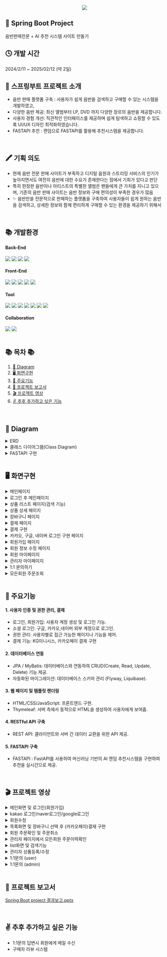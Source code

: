 <!-- <p align='center'>
    <img src="https://capsule-render.vercel.app/api?type=waving&color=auto&height=300&section=header&text=SPRINGBOOT&fontSize=90&animation=fadeIn&fontAlignY=38&desc=FASTAPI%20기반%20AI%20추천시스템&descAlignY=51&descAlign=62" style="width: 100%;"/>
</p> -->
<p align='center'>
  <img src="https://github.com/user-attachments/assets/ad143dc5-cd91-4dd8-85c8-76b49028ffd1"/>
</p>




## 🙌 Spring Boot Project
음반판매전문 + AI 추천 시스템 사이트 만들기

## 🕓 개발 시간
2024/2/11 ~ 2025/02/12 (약 2일)
<br/>

## 📄  스프링부트 프로젝트 소개
- 음반 판매 플랫폼 구축 : 사용자가 쉽게 음반을 검색하고 구매할 수 있는 시스템을 개발하였고,
- 다양한 음반 제공: 최신 앨범부터 LP, DVD 까지 다양한 장르의 음반을 제공합니다.
- 사용자 경험 개선: 직관적인 인터페이스를 제공하며 쉽게 탐색하고 쇼핑할 수 있도록 UI/UX 디자인 최적화하였습니다.
- FASTAPI 추천 : 랜덤으로 FASTAPI를 활용해 추천시스템을 제공합니다.
<br/>

## 🖍 기획 의도
- 현재 음반 전문 판매 사이트가 부족하고 디지털 음원과 스트리밍 서비스의 인기가 높아지면서도 여전히 음반에 대한 수요가 존재한다는 점에서 기회가 있다고 판단
- 특히 한정판 음반이나 아티스트의 특별한 앨범은 팬들에게 큰 가치를 지니고 있으며, 기존의 음반 판매 사이트는 음반 정보와 구매 편의성이 부족한 경우가 많음 
- ✨ 음반만을 전문적으로 판매하는 플랫폼을 구축하여 사용자들이 쉽게 원하는 음반을 검색하고, 상세한 정보와 함께 편리하게 구매할 수 있는 환경을 제공하기 위해서

<br/>

## 📚 개발환경   
<div>
<h4> Back-End </h4>
<img src="https://img.shields.io/badge/springboot-6DB33F?style=for-the-badge&logo=springboot&logoColor=white">
<img src="https://img.shields.io/badge/java-007396?style=for-the-badge&logo=java&logoColor=white">
<img src="https://img.shields.io/badge/mysql-4479A1?style=for-the-badge&logo=mysql&logoColor=white">
<img src="https://img.shields.io/badge/Thymeleaf -005F0F?style=for-the-badge&logo=Thymeleaf&logoColor=white">
</div>
<div>
<h4> Front-End </h4>
<img src="https://img.shields.io/badge/jquery-0769AD?style=for-the-badge&logo=jquery&logoColor=white">
<img src="https://img.shields.io/badge/javascript-F7DF1E?style=for-the-badge&logo=javascript&logoColor=black">
<img src="https://img.shields.io/badge/html5-E34F26?style=for-the-badge&logo=html5&logoColor=white">
<img src="https://img.shields.io/badge/css-1572B6?style=for-the-badge&logo=css3&logoColor=white">
<img src="https://img.shields.io/badge/bootstrap-7952B3?style=for-the-badge&logo=bootstrap&logoColor=white">
</div>
<h4> Tool </h4>
<div>
<img src="https://img.shields.io/badge/apache tomcat-F8DC75?style=for-the-badge&logo=apachetomcat&logoColor=white">
<img src="https://img.shields.io/badge/intelij-9B4DCA?style=for-the-badge&logo=intellijidea&logoColor=white">
<img src="https://img.shields.io/badge/kakao-FFCD00?style=for-the-badge&logo=kakao&logoColor=white">
<img src="https://img.shields.io/badge/naver -03C75A?style=for-the-badge&logo=naver&logoColor=white">
<img src="https://img.shields.io/badge/google-4285F4?style=for-the-badge&logo=google&logoColor=white">
<img src="https://img.shields.io/badge/gradle-02303A?style=for-the-badge&logo=gradle&logoColor=white">
<img src="https://img.shields.io/badge/fastapi-009688?style=for-the-badge&logo=fastapi&logoColor=white">

</div>
<div>
<h4>Collaboration </h4>  
<img src="https://img.shields.io/badge/GitHub-181717?style=for-the-badge&logo=GitHub&logoColor=white">
<img src="https://img.shields.io/badge/git-F05032?style=for-the-badge&logo=git&logoColor=white">
</div>


<br/>

## 📚 목차 📚

01. [📐 Diagram](#-diagram)
02. [🖥 화면구현](#-화면구현)
03. [🔎 주요기능](#-주요기능)
04. [📂 프로젝트 보고서 ](#-프로젝트-보고서)
05. [🎬 프로젝트 영상](#-프로젝트-영상)
06. [✌ 추후 추가하고 싶은 기능](#-추후-추가하고-싶은-기능)


<br/>

## 📐 Diagram
<details><summary>ERD</summary>
<br/>

![image](https://github.com/user-attachments/assets/cd850656-2786-4eef-bce1-94621b0bb0c3)
</details>

<details><summary>클래스 다이어그램(Class Diagram)</summary>
<br/>

![image](https://github.com/user-attachments/assets/fcde9972-9a4a-46f4-b159-cadc6c9ee096)

</details>

<details><summary>FASTAPI 구현</summary>
<br/>

![image](https://github.com/user-attachments/assets/7da3bac4-6ab2-46b2-839a-c49f495c4881)

</details>

<br/>

## 🖥 화면구현

<details><summary>메인페이지</summary>
  <br/>

![image](https://github.com/user-attachments/assets/228ce351-6232-4de3-8134-3b80d017b8c9)





</details>

<details><summary>로그인 후 메인페이지</summary>
  <br/>


![image](https://github.com/user-attachments/assets/4e7e2bf6-447d-41c3-b943-aceae0eb944e)



</details>

<details><summary>상품 리스트 페이지(검색 기능)</summary>
  <br/>

![리스트](https://github.com/user-attachments/assets/4c800f25-3193-498a-8524-20758027f6f9)


![검색기능](https://github.com/user-attachments/assets/46d21f27-6982-49ab-871b-c04a3f87d54d)


</details>

<details><summary>상품 상세 페이지</summary>
  <br/>
  
![제품상세보기](https://github.com/user-attachments/assets/2b713659-4d68-4192-9628-b780d248af74)


</details>

<details><summary>장바구니 페이지</summary>
  <br/>

![장바구니페이지](https://github.com/user-attachments/assets/98007b90-b9de-4301-9628-b8296e8d3f67)



</details>

<details><summary>결제 페이지</summary>
  <br/>

![결재화면페이지](https://github.com/user-attachments/assets/79071f25-3ada-4679-9062-e7f9c69eac2a)


</details>

<details><summary>결제 구현</summary>
  <br/>

![image](https://github.com/user-attachments/assets/915a0bdb-51fc-416e-980b-a1ed69788bd3)
<br/>
![image](https://github.com/user-attachments/assets/f4fc002d-d53c-470a-a32d-e8fa52550446)


</details>

<details><summary>카카오, 구글, 네이버 로그인 구현 페이지</summary>
  <br/>
  
![로그인페이지](https://github.com/user-attachments/assets/a4bde8e9-92f6-4003-a8af-c56fb551802b)


</details>

<details><summary>회원가입 페이지</summary>
  <br/>
  

![회원가입](https://github.com/user-attachments/assets/abe25058-def0-4274-a6d3-b25f91abb8eb)


</details>

<details><summary>회원 정보 수정 페이지</summary>
  <br/>


![회원정보수정](https://github.com/user-attachments/assets/f7d4c5c9-9713-409a-b286-745f68edce5c)


</details>

<details><summary>회원 마이페이지</summary>
  <br/>


![회원마이페이지](https://github.com/user-attachments/assets/0d3b1979-1c30-42af-a3a3-a74c643a918d)


</details>

<details><summary>관리자 마이페이지</summary>
  <br/>

![관리자페이지](https://github.com/user-attachments/assets/b7701cf9-6808-49db-b02d-1a5422bf339f)



</details>

<details><summary>1:1 문의하기</summary>
  <br/>

![회원문의](https://github.com/user-attachments/assets/89caa146-3c3d-4ffa-93ce-ca0f8689101d)

![관리자 문의페이지](https://github.com/user-attachments/assets/aa8ef6af-a5be-4b33-b666-63f20aca22d6)


</details>

<details><summary>모든회원 주문조회</summary>
  <br/>

![모든회원 주문목록페이지](https://github.com/user-attachments/assets/a43ba939-e82b-43c8-94db-d40dc013fced)



</details>

<br/>

## 🔎 주요기능
#### 1. 사용자 인증 및 권한 관리, 결제
- 로그인, 회원가입: 사용자 계정 생성 및 로그인 기능. <br>
- 소셜 로그인: 구글, 카카오,네이버 외부 계정으로 로그인.<br>
- 권한 관리: 사용자별로 접근 가능한 페이지나 기능을 제어.
- 결제 기능: KG이니시스, 카카오페이 결제 구현 
#### 2. 데이터베이스 연동
- JPA / MyBatis: 데이터베이스와 연동하여 CRUD(Create, Read, Update, Delete) 기능 제공.<br>
- 자동화된 마이그레이션: 데이터베이스 스키마 관리 (Flyway, Liquibase).<br>
#### 3. 웹 페이지 및 템플릿 렌더링
- HTML/CSS/JavaScript: 프론트엔드 구현.<br>
- Thymeleaf: 서버 측에서 동적으로 HTML을 생성하여 사용자에게 보여줌.<br>
#### 4. RESTful API 구축
- REST API: 클라이언트와 서버 간 데이터 교환을 위한 API 제공.<br>
#### 5. FASTAPI 구축
- FASTAPI : FastAPI를 사용하여 머신러닝 기반의 AI 랜덤 추천시스템을 구현하여 추천을 실시간으로 제공. <br>

<br/>


## 🎬 프로젝트 영상
<details><summary>메인화면 및 로그인(회원가입) </summary>
<br/>


https://github.com/user-attachments/assets/7b18017a-7c92-4c70-b014-2f3d4b74e58f



</details>

<details><summary>kakao 로그인/naver로그인/google로그인</summary>
<br/>


https://github.com/user-attachments/assets/6d6d68ec-4e60-4bc8-bc9e-e4ea21d71f4f



</details>

<details><summary>회원수정</summary>
<br/>


https://github.com/user-attachments/assets/fc84479a-2007-4a35-9657-a7d22db3520e




</details>

<details><summary>목록화면 및 장바구니 선택 후 (카카오페이)결재 구현</summary>
<br/>


https://github.com/user-attachments/assets/771bae6e-f6b3-4de4-ba91-1ad114971ffc




</details>

<details><summary>회원 주문확인 및 주문취소</summary>
<br/>




https://github.com/user-attachments/assets/5112eb43-a462-4325-85cf-62556c64674f





</details>

<details><summary>관리자 페이지에서 모든회원 주문이력확인</summary>
<br/>



https://github.com/user-attachments/assets/df5b6ab5-2081-4efc-bea3-0103fe8b4826



</details>

<details><summary>list화면 및 검색기능</summary>
<br/>



https://github.com/user-attachments/assets/7e326e5d-91d8-433f-a87e-bf57f02a6e6b







</details>

<details><summary>관리자 상품등록/수정</summary>
<br/>



https://github.com/user-attachments/assets/dcb578ab-8a35-42ad-9117-cbd7f9ea3dfb




</details>

<details><summary>1:1문의 (user)</summary>
<br/>


https://github.com/user-attachments/assets/628f5f06-e75f-48ac-b677-84891f0af056





https://github.com/user-attachments/assets/010cc3ce-9c0d-4b0b-875b-ee23458698f8





</details>

<details><summary>1:1문의 (admin)</summary>
<br/>



https://github.com/user-attachments/assets/c5edc991-b0e4-4b86-a55e-48c5b137eebe



</details>


<br/>

## 📂 프로젝트 보고서 
[Spring Boot project 결과보고.pptx](https://github.com/user-attachments/files/18419696/Spring.Boot.project.pptx)

<br/>

## ✌ 추후 추가하고 싶은 기능
- 1:1문의 답변시 회원에게 메일 수신
- 구매자 리뷰 시스템
